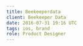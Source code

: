 ```yaml
---
title: Beekeeperdata
client: Beekeeper Data
date: 2016-07-31 19:16 UTC
tags: ios, brand
role: Product Designer
---
```

